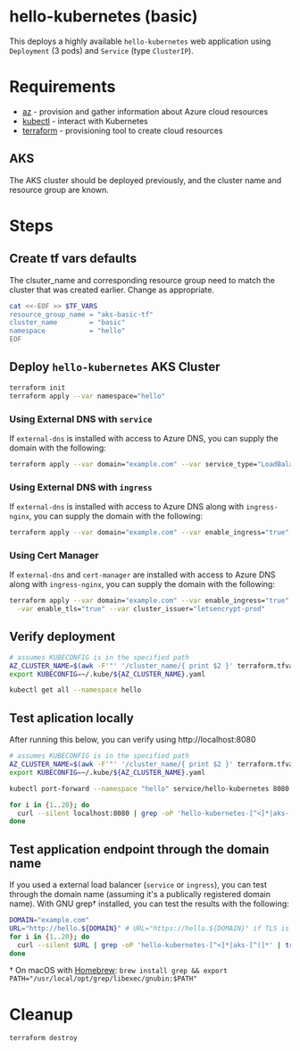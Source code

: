 # hello-kubernetes (basic)

This deploys a highly available `hello-kubernetes` web application using `Deployment` (3 pods) and `Service` (type `ClusterIP`).

# Requirements

  * [az](https://docs.microsoft.com/cli/azure/install-azure-cli) - provision and gather information about Azure cloud resources
  * [kubectl](https://kubernetes.io/docs/tasks/tools/) - interact with Kubernetes
  * [terraform](https://www.terraform.io/) - provisioning tool to create cloud resources

## AKS

The AKS cluster should be deployed previously, and the cluster name and resource group are known.

# Steps

## Create tf vars defaults

The clsuter_name and corresponding resource group need to match the cluster that was created earlier.  Change as appropriate.

```bash
cat <<-EOF >> $TF_VARS
resource_group_name = "aks-basic-tf"
cluster_name        = "basic"
namespace           = "hello"
EOF
```

## Deploy `hello-kubernetes` AKS Cluster

```bash
terraform init
terraform apply --var namespace="hello"
```

### Using External DNS with `service`

If `external-dns` is installed with access to Azure DNS, you can supply the domain with the following:

```bash
terraform apply --var domain="example.com" --var service_type="LoadBalancer"
```

### Using External DNS with `ingress`

If `external-dns` is installed with access to Azure DNS along with `ingress-nginx`, you can supply the domain with the following:

```bash
terraform apply --var domain="example.com" --var enable_ingress="true" 
```

### Using Cert Manager
If `external-dns` and `cert-manager` are installed with access to Azure DNS along with `ingress-nginx`, you can supply the domain with the following:

```bash
terraform apply --var domain="example.com" --var enable_ingress="true" \
  -var enable_tls="true" --var cluster_issuer="letsencrypt-prod"
```


## Verify deployment

```bash
# assumes KUBECONFIG is in the specified path
AZ_CLUSTER_NAME=$(awk -F'"' '/cluster_name/{ print $2 }' terraform.tfvars)
export KUBECONFIG=~/.kube/${AZ_CLUSTER_NAME}.yaml

kubectl get all --namespace hello
```

## Test aplication locally

After running this below, you can verify using http://localhost:8080

```bash
# assumes KUBECONFIG is in the specified path
AZ_CLUSTER_NAME=$(awk -F'"' '/cluster_name/{ print $2 }' terraform.tfvars)
export KUBECONFIG=~/.kube/${AZ_CLUSTER_NAME}.yaml

kubectl port-forward --namespace "hello" service/hello-kubernetes 8080:80 &

for i in {1..20}; do
  curl --silent localhost:8080 | grep -oP 'hello-kubernetes-[^<]*|aks-[^(]*' | tr '\n' '\t'; printf "\n"
done
```

## Test application endpoint through the domain name

If you used a external load balancer (`service` or `ingress`), you can test through the domain name (assuming it's a publically registered domain name).  With GNU grep† installed, you can test the results with the following:

```bash
DOMAIN="example.com"
URL="http://hello.${DOMAIN}" # URL="https://hello.${DOMAIN}" if TLS is enabled
for i in {1..20}; do
  curl --silent $URL | grep -oP 'hello-kubernetes-[^<]*|aks-[^(]*' | tr '\n' '\t'; printf "\n"
done
```

† On macOS with [Homebrew](https://brew.sh/): `brew install grep && export PATH="/usr/local/opt/grep/libexec/gnubin:$PATH"`


# Cleanup

```bash
terraform destroy
```
